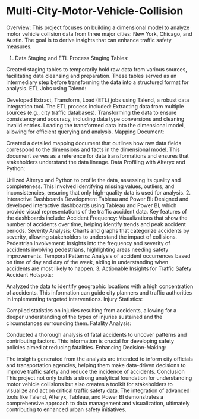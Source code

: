 # Multi-City-Motor-Vehicle-Collision

Overview: This project focuses on building a dimensional model to analyze motor vehicle collision data from three major cities: New York, Chicago, and Austin. The goal is to derive insights that can enhance traffic safety measures.

1. Data Staging and ETL Process
Staging Tables:

Created staging tables to temporarily hold raw data from various sources, facilitating data cleansing and preparation. These tables served as an intermediary step before transforming the data into a structured format for analysis.
ETL Jobs using Talend:

Developed Extract, Transform, Load (ETL) jobs using Talend, a robust data integration tool. The ETL process included:
Extracting data from multiple sources (e.g., city traffic databases).
Transforming the data to ensure consistency and accuracy, including data type conversions and cleaning invalid entries.
Loading the transformed data into the dimensional model, allowing for efficient querying and analysis.
Mapping Document:

Created a detailed mapping document that outlines how raw data fields correspond to the dimensions and facts in the dimensional model. This document serves as a reference for data transformations and ensures that stakeholders understand the data lineage.
Data Profiling with Alteryx and Python:

Utilized Alteryx and Python to profile the data, assessing its quality and completeness. This involved identifying missing values, outliers, and inconsistencies, ensuring that only high-quality data is used for analysis.
2. Interactive Dashboards Development
Tableau and Power BI:
Designed and developed interactive dashboards using Tableau and Power BI, which provide visual representations of the traffic accident data. Key features of the dashboards include:
Accident Frequency: Visualizations that show the number of accidents over time, helping identify trends and peak accident periods.
Severity Analysis: Charts and graphs that categorize accidents by severity, allowing stakeholders to understand the impact of collisions.
Pedestrian Involvement: Insights into the frequency and severity of accidents involving pedestrians, highlighting areas needing safety improvements.
Temporal Patterns: Analysis of accident occurrences based on time of day and day of the week, aiding in understanding when accidents are most likely to happen.
3. Actionable Insights for Traffic Safety
Accident Hotspots:

Analyzed the data to identify geographic locations with a high concentration of accidents. This information can guide city planners and traffic authorities in implementing targeted interventions.
Injury Statistics:

Compiled statistics on injuries resulting from accidents, allowing for a deeper understanding of the types of injuries sustained and the circumstances surrounding them.
Fatality Analysis:

Conducted a thorough analysis of fatal accidents to uncover patterns and contributing factors. This information is crucial for developing safety policies aimed at reducing fatalities.
Enhancing Decision-Making:

The insights generated from the analysis are intended to inform city officials and transportation agencies, helping them make data-driven decisions to improve traffic safety and reduce the incidence of accidents.
Conclusion
This project not only builds a strong analytical foundation for understanding motor vehicle collisions but also creates a toolkit for stakeholders to visualize and act on critical traffic safety data. The integration of advanced tools like Talend, Alteryx, Tableau, and Power BI demonstrates a comprehensive approach to data management and visualization, ultimately contributing to enhanced urban safety initiatives.
